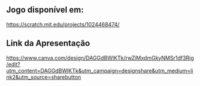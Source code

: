 ## Jogo disponível em:
https://scratch.mit.edu/projects/1024468474/

## Link da Apresentação
https://www.canva.com/design/DAGGdBWlKTk/rwZiMxdmGkyNMSr1df3Rig/edit?utm_content=DAGGdBWlKTk&utm_campaign=designshare&utm_medium=link2&utm_source=sharebutton
